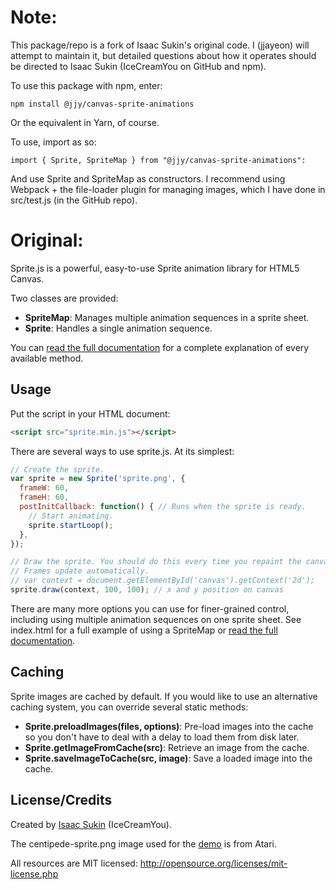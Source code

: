 # Note:

This package/repo is a fork of Isaac Sukin's original code.  I (jjayeon) will attempt to maintain it, but detailed questions about how it operates should be directed to Isaac Sukin (IceCreamYou on GitHub and npm).

To use this package with npm, enter:

    npm install @jjy/canvas-sprite-animations
	
Or the equivalent in Yarn, of course.

To use, import as so:

    import { Sprite, SpriteMap } from "@jjy/canvas-sprite-animations":
	
And use Sprite and SpriteMap as constructors.  I recommend using Webpack + the file-loader plugin for managing images, which I have done in src/test.js (in the GitHub repo).

# Original:

Sprite.js is a powerful, easy-to-use Sprite animation library for HTML5 Canvas.

Two classes are provided:

 - **SpriteMap**: Manages multiple animation sequences in a sprite sheet.
 - **Sprite**: Handles a single animation sequence.

You can
[read the full documentation](http://icecreamyou.github.com/Canvas-Sprite-Animations/docs/)
for a complete explanation of every available method.


Usage
------

Put the script in your HTML document:

```html
<script src="sprite.min.js"></script>
```

There are several ways to use sprite.js. At its simplest:

```javascript
// Create the sprite.
var sprite = new Sprite('sprite.png', {
  frameW: 60,
  frameH: 60,
  postInitCallback: function() { // Runs when the sprite is ready.
    // Start animating.
    sprite.startLoop();
  },
});

// Draw the sprite. You should do this every time you repaint the canvas.
// Frames update automatically.
// var context = document.getElementById('canvas').getContext('2d');
sprite.draw(context, 100, 100); // x and y position on canvas
```

There are many more options you can use for finer-grained control, including
using multiple animation sequences on one sprite sheet. See index.html for a
full example of using a SpriteMap or
[read the full documentation](http://icecreamyou.github.com/Canvas-Sprite-Animations/docs/).


Caching
-------

Sprite images are cached by default. If you would like to use an alternative
caching system, you can override several static methods:

 - **Sprite.preloadImages(files, options)**: Pre-load images into the cache so
   you don't have to deal with a delay to load them from disk later.
 - **Sprite.getImageFromCache(src)**: Retrieve an image from the cache.
 - **Sprite.saveImageToCache(src, image)**: Save a loaded image into the cache.


License/Credits
---------------

Created by [Isaac Sukin](http://www.isaacsukin.com/) (IceCreamYou).

The centipede-sprite.png image used for the
[demo](http://icecreamyou.github.com/Canvas-Sprite-Animations/) is from Atari.

All resources are MIT licensed: http://opensource.org/licenses/mit-license.php
